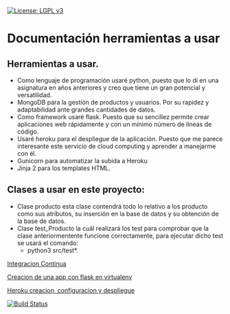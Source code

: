
[![License: LGPL v3](https://img.shields.io/badge/License-LGPL%20v3-blue.svg)](https://www.gnu.org/licenses/lgpl-3.0)

# Documentación herramientas a usar
## Herramientas a usar.

 - Como lenguaje de programación usaré python, puesto que lo dí en una asignatura en años anteriores y creo que tiene un gran potencial y versatilidad.
 - MongoDB para la gestión de productos y usuarios. Por su rapidez y adaptabilidad ante grandes cantidades de datos.
 - Como framework usaré flask. Puesto que su sencillez permite crear aplicaciones web rápidamente y con un mínimo número de líneas de código.
 - Usaré heroku para el despliegue de la aplicación. Puesto que me parece interesante este servicio de cloud computing y aprender a manejarme con él.
 - Gunicorn para automatizar la subida a Heroku
 - Jinja 2 para los templates HTML.

## Clases a usar en este proyecto:

- Clase producto esta clase contendrá todo lo relativo a los producto como sus atributos, su inserción en la base de datos y su obtención de la base de datos.
- Clase test_Producto la cuál realizará los test para comprobar que la clase anteriormentente funcione correctamente, para ejecutar dicho test se usará el comando: 
	- python3 src/test*.

[Integracion Continua](https://github.com/kaizensamuel/proyecto-IV-18-19/blob/master/documentacion/IntegracionContinua.md)

[Creacion de una app con flask en virtualenv](https://github.com/kaizensamuel/proyecto-IV-18-19/blob/master/documentacion/Project.md)

[Heroku creacion, configuracion y despliegue](https://github.com/kaizensamuel/proyecto-IV-18-19/blob/master/documentacion/Heroku.md)


[![Build Status](https://travis-ci.org/kaizensamuel/proyecto-IV-18-19.svg?branch=master)](https://travis-ci.org/kaizensamuel/proyecto-IV-18-19)
